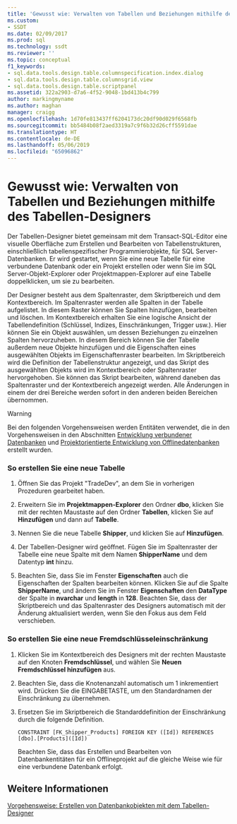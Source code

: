 ```yaml
---
title: 'Gewusst wie: Verwalten von Tabellen und Beziehungen mithilfe des Tabellen-Designers | Microsoft-Dokumentation'
ms.custom:
- SSDT
ms.date: 02/09/2017
ms.prod: sql
ms.technology: ssdt
ms.reviewer: ''
ms.topic: conceptual
f1_keywords:
- sql.data.tools.design.table.columnspecification.index.dialog
- sql.data.tools.design.table.columnsgrid.view
- sql.data.tools.design.table.scriptpanel
ms.assetid: 322a2903-d7a6-4f52-9048-1bd413b4c799
author: markingmyname
ms.author: maghan
manager: craigg
ms.openlocfilehash: 1d70fe813437ff6204173dc20df90d029f6568fb
ms.sourcegitcommit: bb5484b08f2aed3319a7c9f6b32d26cff5591dae
ms.translationtype: HT
ms.contentlocale: de-DE
ms.lasthandoff: 05/06/2019
ms.locfileid: "65096862"
---
```

# <a name="how-to-use-the-table-designer-to-manage-tables-and-relationships"></a>Gewusst wie: Verwalten von Tabellen und Beziehungen mithilfe des Tabellen-Designers
Der Tabellen-Designer bietet gemeinsam mit dem Transact\-SQL-Editor eine visuelle Oberfläche zum Erstellen und Bearbeiten von Tabellenstrukturen, einschließlich tabellenspezifischer Programmierobjekte, für SQL Server-Datenbanken.  Er wird gestartet, wenn Sie eine neue Tabelle für eine verbundene Datenbank oder ein Projekt erstellen oder wenn Sie im SQL Server-Objekt-Explorer oder Projektmappen-Explorer auf eine Tabelle doppelklicken, um sie zu bearbeiten.  
  
Der Designer besteht aus dem Spaltenraster, dem Skriptbereich und dem Kontextbereich. Im Spaltenraster werden alle Spalten in der Tabelle aufgelistet. In diesem Raster können Sie Spalten hinzufügen, bearbeiten und löschen.  Im Kontextbereich erhalten Sie eine logische Ansicht der Tabellendefinition (Schlüssel, Indizes, Einschränkungen, Trigger usw.). Hier können Sie ein Objekt auswählen, um dessen Beziehungen zu einzelnen Spalten hervorzuheben. In diesem Bereich können Sie der Tabelle außerdem neue Objekte hinzufügen und die Eigenschaften eines ausgewählten Objekts im Eigenschaftenraster bearbeiten. Im Skriptbereich wird die Definition der Tabellenstruktur angezeigt, und das Skript des ausgewählten Objekts wird im Kontextbereich oder Spaltenraster hervorgehoben. Sie können das Skript bearbeiten, während daneben das Spaltenraster und der Kontextbereich angezeigt werden. Alle Änderungen in einem der drei Bereiche werden sofort in den anderen beiden Bereichen übernommen.  
  
> [!WARNING]  
> Bei den folgenden Vorgehensweisen werden Entitäten verwendet, die in den Vorgehensweisen in den Abschnitten [Entwicklung verbundener Datenbanken](../ssdt/connected-database-development.md) und [Projektorientierte Entwicklung von Offlinedatenbanken](../ssdt/project-oriented-offline-database-development.md) erstellt wurden.  
  
### <a name="to-create-a-new-table"></a>So erstellen Sie eine neue Tabelle  
  
1.  Öffnen Sie das Projekt "TradeDev", an dem Sie in vorherigen Prozeduren gearbeitet haben.  
  
2.  Erweitern Sie im **Projektmappen-Explorer** den Ordner **dbo**, klicken Sie mit der rechten Maustaste auf den Ordner **Tabellen**, klicken Sie auf **Hinzufügen** und dann auf **Tabelle**.  
  
3.  Nennen Sie die neue Tabelle **Shipper**, und klicken Sie auf **Hinzufügen**.  
  
4.  Der Tabellen-Designer wird geöffnet. Fügen Sie im Spaltenraster der Tabelle eine neue Spalte mit dem Namen **ShipperName** und dem Datentyp **int** hinzu.  
  
5.  Beachten Sie, dass Sie im Fenster **Eigenschaften** auch die Eigenschaften der Spalten bearbeiten können. Klicken Sie auf die Spalte **ShipperName**, und ändern Sie im Fenster **Eigenschaften** den **DataType** der Spalte in **nvarchar** und **length** in **128**. Beachten Sie, dass der Skriptbereich und das Spaltenraster des Designers automatisch mit der Änderung aktualisiert werden, wenn Sie den Fokus aus dem Feld verschieben.  
  
### <a name="to-create-a-new-foreign-key-constraint"></a>So erstellen Sie eine neue Fremdschlüsseleinschränkung  
  
1.  Klicken Sie im Kontextbereich des Designers mit der rechten Maustaste auf den Knoten **Fremdschlüssel**, und wählen Sie **Neuen Fremdschlüssel hinzufügen** aus.  
  
2.  Beachten Sie, dass die Knotenanzahl automatisch um 1 inkrementiert wird. Drücken Sie die EINGABETASTE, um den Standardnamen der Einschränkung zu übernehmen.  
  
3.  Ersetzen Sie im Skriptbereich die Standarddefinition der Einschränkung durch die folgende Definition.  
  
    ```  
    CONSTRAINT [FK_Shipper_Products] FOREIGN KEY ([Id]) REFERENCES [dbo].[Products]([Id])  
    ```  
  
    Beachten Sie, dass das Erstellen und Bearbeiten von Datenbankentitäten für ein Offlineprojekt auf die gleiche Weise wie für eine verbundene Datenbank erfolgt.  
  
## <a name="see-also"></a>Weitere Informationen  
[Vorgehensweise: Erstellen von Datenbankobjekten mit dem Tabellen-Designer](../ssdt/how-to-create-database-objects-using-table-designer.md)  
  
